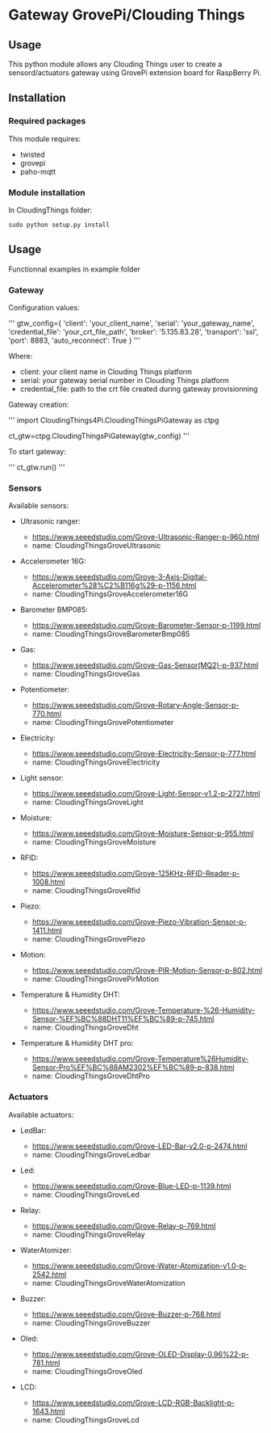 # Gateway GrovePi/Clouding Things

## Usage

This python module allows any Clouding Things user to create a sensord/actuators gateway using GrovePi extension board for RaspBerry Pi.

## Installation

### Required packages

This module requires:
* twisted
* grovepi
* paho-mqtt 


### Module installation

In CloudingThings folder:

```
sudo python setup.py install
```

## Usage

Functionnal examples in example folder

### Gateway

Configuration values:

'''
gtw_config={
        'client': 'your_client_name',
        'serial': 'your_gateway_name',
        'credential_file': 'your_crt_file_path',
        'broker': '5.135.83.28',
        'transport': 'ssl',
        'port': 8883,
        'auto_reconnect': True
}
'''

Where:
- client: your client name in Clouding Things platform
- serial: your gateway serial number in Clouding Things platform
- credential_file: path to the crt file created during gateway provisionning

Gateway creation:

'''
import CloudingThings4Pi.CloudingThingsPiGateway as ctpg

ct_gtw=ctpg.CloudingThingsPiGateway(gtw_config)
'''

To start gateway:

'''
ct_gtw.run()
'''
### Sensors

Available sensors:
* Ultrasonic ranger: 
    * https://www.seeedstudio.com/Grove-Ultrasonic-Ranger-p-960.html
    * name: CloudingThingsGroveUltrasonic

* Accelerometer 16G: 
    * https://www.seeedstudio.com/Grove-3-Axis-Digital-Accelerometer%28%C2%B116g%29-p-1156.html
    * name: CloudingThingsGroveAccelerometer16G

* Barometer BMP085:
    * https://www.seeedstudio.com/Grove-Barometer-Sensor-p-1199.html
    * name: CloudingThingsGroveBarometerBmp085

* Gas:
    * https://www.seeedstudio.com/Grove-Gas-Sensor(MQ2)-p-937.html
    * name: CloudingThingsGroveGas

* Potentiometer:
    * https://www.seeedstudio.com/Grove-Rotary-Angle-Sensor-p-770.html
    * name: CloudingThingsGrovePotentiometer

* Electricity:
    * https://www.seeedstudio.com/Grove-Electricity-Sensor-p-777.html
    * name: CloudingThingsGroveElectricity

* Light sensor:
    * https://www.seeedstudio.com/Grove-Light-Sensor-v1.2-p-2727.html
    * name: CloudingThingsGroveLight

* Moisture:
    * https://www.seeedstudio.com/Grove-Moisture-Sensor-p-955.html
    * name: CloudingThingsGroveMoisture

* RFID:
    * https://www.seeedstudio.com/Grove-125KHz-RFID-Reader-p-1008.html
    * name: CloudingThingsGroveRfid

* Piezo:
    * https://www.seeedstudio.com/Grove-Piezo-Vibration-Sensor-p-1411.html
    * name: CloudingThingsGrovePiezo

* Motion:
    * https://www.seeedstudio.com/Grove-PIR-Motion-Sensor-p-802.html
    * name: CloudingThingsGrovePirMotion

* Temperature & Humidity DHT:
    * https://www.seeedstudio.com/Grove-Temperature-%26-Humidity-Sensor-%EF%BC%88DHT11%EF%BC%89-p-745.html
    * name: CloudingThingsGroveDht

* Temperature & Humidity DHT pro:
    * https://www.seeedstudio.com/Grove-Temperature%26Humidity-Sensor-Pro%EF%BC%88AM2302%EF%BC%89-p-838.html
    * name: CloudingThingsGroveDhtPro


### Actuators

Available actuators:

* LedBar:
    * https://www.seeedstudio.com/Grove-LED-Bar-v2.0-p-2474.html
    * name: CloudingThingsGroveLedbar

* Led:
    * https://www.seeedstudio.com/Grove-Blue-LED-p-1139.html
    * name: CloudingThingsGroveLed

* Relay:
    * https://www.seeedstudio.com/Grove-Relay-p-769.html
    * name: CloudingThingsGroveRelay

* WaterAtomizer:
    * https://www.seeedstudio.com/Grove-Water-Atomization-v1.0-p-2542.html
    * name: CloudingThingsGroveWaterAtomization

* Buzzer:
    * https://www.seeedstudio.com/Grove-Buzzer-p-768.html
    * name:  CloudingThingsGroveBuzzer

* Oled:
    * https://www.seeedstudio.com/Grove-OLED-Display-0.96%22-p-781.html
    * name: CloudingThingsGroveOled

* LCD: 
    * https://www.seeedstudio.com/Grove-LCD-RGB-Backlight-p-1643.html
    * name: CloudingThingsGroveLcd
